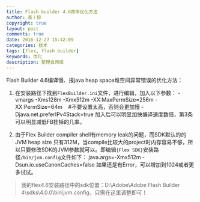 ```yaml
---
title: Flash builder 4.6效率优化方法
author: 昜丿捺
copyright: true
layout: post
comments: true
date: 2016-12-27 15:42:09
categories: 技术
tags: [flex, flash builder]
keywords: 优化
description: 整理自网络
---
```


Flash Builder 4.6编译慢、报java heap space堆空间异常错误的优化方法：

1. 在安装路径下找到`FlexBuilder.ini`文件，进行编辑，加入以下参数：
		-vmargs
		-Xms128m
		-Xmx512m
		-XX:MaxPermSize=256m
		-XX:PermSize=64m    				#不要设置太高，否则会更加慢
		-Djava.net.preferIPv4Stack=true
加入后可以明显加快编译速度数倍，第3条可以明显减低FB挂掉的几率。
<!-- more -->
2. 由于Flex Builder compiler shell有memory leak的问题，而SDK默认的的 JVM heap size 只有312M，当compile比较大的project时内存容易不够，所以只要修改SDK的JVM参数就可以。即编辑`{Flex SDK}`安装路径`/bin/jvm.config`文件如下：
		java.args=-Xmx512m -Dsun.io.useCanonCaches=false
如果还是有Error，可以增加到1024或者更多试试。
>我的flex4.6安装路径中的sdk位置：D:\Adobe\Adobe Flash Builder 4\sdks\4.0.0\bin\jvm.config，只需在这里调整即可！